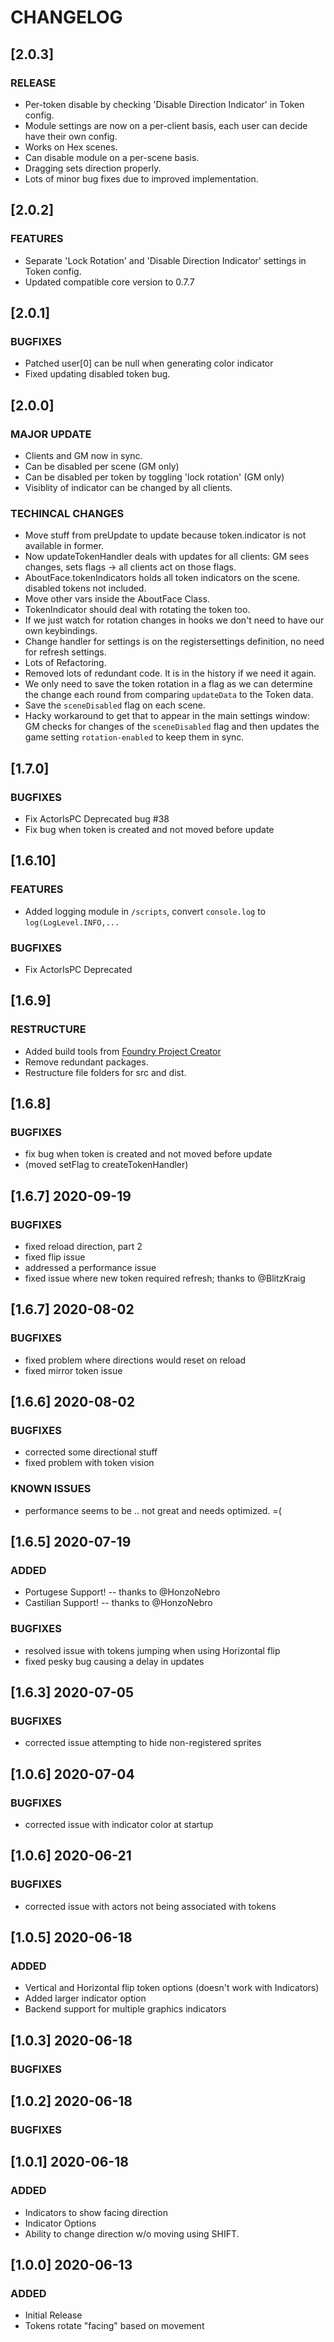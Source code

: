 # CHANGELOG

## [2.0.3]
### RELEASE 
- Per-token disable by checking 'Disable Direction Indicator' in Token config.
- Module settings are now on a per-client basis, each user can decide have their own config.
- Works on Hex scenes.
- Can disable module on a per-scene basis. 
- Dragging sets direction properly.
- Lots of minor bug fixes due to improved implementation.

## [2.0.2]
### FEATURES
- Separate 'Lock Rotation' and 'Disable Direction Indicator' settings in Token config.
- Updated compatible core version to 0.7.7

## [2.0.1]
### BUGFIXES 
- Patched user[0] can be null when generating color indicator
- Fixed updating disabled token bug.

## [2.0.0]
### MAJOR UPDATE
- Clients and GM now in sync.
- Can be disabled per scene (GM only)
- Can be disabled per token by toggling 'lock rotation' (GM only)
- Visiblity of indicator can be changed by all clients.

### TECHINCAL CHANGES
- Move stuff from preUpdate to update because token.indicator is not available in former. 
- Now updateTokenHandler deals with updates for all clients: GM sees changes, sets flags -> all clients act on those flags. 
- AboutFace.tokenIndicators holds all token indicators on the scene. disabled tokens not included. 
- Move other vars inside the AboutFace Class.
- TokenIndicator should deal with rotating the token too. 
- If we just watch for rotation changes in hooks we don't need to have our own keybindings.
- Change handler for settings is on the registersettings definition, no need for refresh settings.
- Lots of Refactoring. 
- Removed lots of redundant code. It is in the history if we need it again.
- We only need to save the token rotation in a flag as we can determine the change each round from comparing `updateData` to the Token data.
- Save the `sceneDisabled` flag on each scene.
- Hacky workaround to get that to appear in the main settings window: GM checks for changes of the `sceneDisabled` flag and then updates the game setting `rotation-enabled` to keep them in sync.

## [1.7.0]
### BUGFIXES 
- Fix ActorIsPC Deprecated bug #38
- Fix bug when token is created and not moved before update

## [1.6.10] 
### FEATURES
- Added logging module in `/scripts`, convert `console.log` to `log(LogLevel.INFO,...`
### BUGFIXES
- Fix ActorIsPC Deprecated

## [1.6.9] 
### RESTRUCTURE
- Added build tools from [Foundry Project Creator](https://gitlab.com/foundry-projects/foundry-pc/create-foundry-project)
- Remove redundant packages. 
- Restructure file folders for src and dist.

## [1.6.8] 
### BUGFIXES
- fix bug when token is created and not moved before update 
- (moved setFlag to createTokenHandler)

## [1.6.7] 2020-09-19
### BUGFIXES
- fixed reload direction, part 2
- fixed flip issue
- addressed a performance issue
- fixed issue where new token required refresh; thanks to @BlitzKraig

## [1.6.7] 2020-08-02
### BUGFIXES
- fixed problem where directions would reset on reload
- fixed mirror token issue


## [1.6.6] 2020-08-02
### BUGFIXES
- corrected some directional stuff
- fixed problem with token vision

### KNOWN ISSUES
- performance seems to be .. not great and needs optimized. =(

## [1.6.5] 2020-07-19
### ADDED
- Portugese Support! -- thanks to @HonzoNebro
- Castilian Support! -- thanks to @HonzoNebro
### BUGFIXES
- resolved issue with tokens jumping when using Horizontal flip
- fixed pesky bug causing a delay in updates


## [1.6.3] 2020-07-05
### BUGFIXES
- corrected issue attempting to hide non-registered sprites

## [1.0.6] 2020-07-04
### BUGFIXES
- corrected issue with indicator color at startup


## [1.0.6] 2020-06-21

### BUGFIXES
- corrected issue with actors not being associated with tokens


## [1.0.5] 2020-06-18

### ADDED
- Vertical and Horizontal flip token options (doesn't work with Indicators)
- Added larger indicator option
- Backend support for multiple graphics indicators

## [1.0.3] 2020-06-18

### BUGFIXES

## [1.0.2] 2020-06-18

### BUGFIXES

## [1.0.1] 2020-06-18

### ADDED
- Indicators to show facing direction
- Indicator Options
- Ability to change direction w/o moving using SHIFT.



## [1.0.0] 2020-06-13

### ADDED

- Initial Release
- Tokens rotate "facing" based on movement